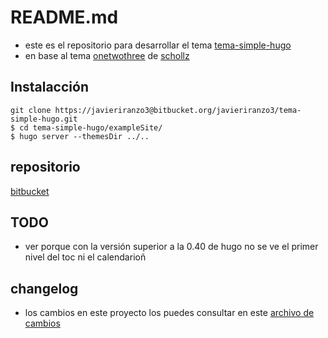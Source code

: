 # README.md

* este es el repositorio para desarrollar el tema [tema-simple-hugo](https://javieriranzo3@bitbucket.org/javieriranzo3/tema-simple-hugo.git)
* en base al tema [onetwothree](https://github.com/schollz/onetwothree) de [schollz](https://github.com/schollz)

## Instalacción

```
git clone https://javieriranzo3@bitbucket.org/javieriranzo3/tema-simple-hugo.git
$ cd tema-simple-hugo/exampleSite/
$ hugo server --themesDir ../..
```

## repositorio

[bitbucket](https://bitbucket.org/javieriranzo3/tema-simple-hugo.git)

## TODO

* ver porque con la versión superior a la 0.40 de hugo no se ve el primer nivel del toc ni el calendarioñ

## changelog

* los cambios en este proyecto los puedes consultar en este [archivo de cambios](CHANGELOG.md)
